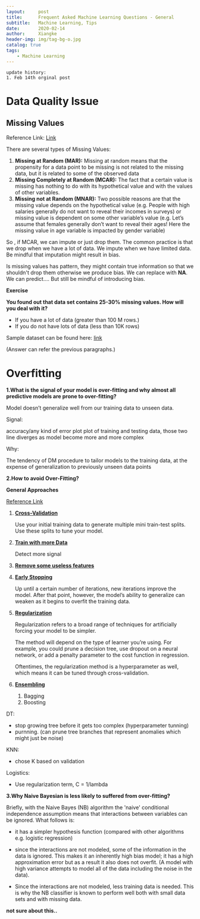 ```yaml
---
layout:     post
title:      Frequent Asked Machine Learning Questions - General
subtitle:   Machine Learning, Tips
date:       2020-02-14
author:     Xiangke
header-img: img/tag-bg-o.jpg
catalog: true
tags:
    - Machine Learning
---
```




```
update history:
1. Feb 14th orginal post
```





# Data Quality Issue



## Missing Values

Reference Link: [Link](https://towardsdatascience.com/how-to-handle-missing-data-8646b18db0d4)



There are several types of Missing Values:

1. **Missing at Random (MAR):** Missing at random means that the propensity for a data point to be missing is not related to the missing data, but it is related to some of the observed data
2. **Missing Completely at Random (MCAR):** The fact that a certain value is missing has nothing to do with its hypothetical value and with the values of other variables.
3. **Missing not at Random (MNAR):** Two possible reasons are that the missing value depends on the hypothetical value (e.g. People with high salaries generally do not want to reveal their incomes in surveys) or missing value is dependent on some other variable’s value (e.g. Let’s assume that females generally don’t want to reveal their ages! Here the missing value in age variable is impacted by gender variable)

So , if MCAR, we can impute or just drop them. The common practice is that we drop when we have a lot of data. We impute when we have limited data. Be mindful that imputation might result in bias.

Is missing values has pattern, they might contain true information so that we shouldn't drop them otherwise we produce bias. We can replace with **NA**. We can predict.... But still be mindful of introducing bias.



**Exercise**

**You found out that data set contains 25-30% missing values. How will you deal with it?**

- If you have a lot of data (greater than 100 M rows.)
- If you do not have lots of data (less than 10K rows)

Sample dataset can be found here: [link](https://bit.ly/2BW9S7j)

(Answer can refer the previous paragraphs.)





# Overfitting

**1.What is the signal of your model is over-fitting and why almost all predictive models are prone to over-fitting?**

Model doesn’t generalize well from our training data to unseen data. 

Signal: 

accuracy/any kind of error plot plot of training and testing data, those two line diverges as model become more and more complex

Why:

The tendency of DM procedure to tailor models to the training data, at the expense of generalization to previously unseen data points



**2.How to avoid Over-Fitting?**

**General Approaches**

[Reference Link](https://elitedatascience.com/overfitting-in-machine-learning#how-to-prevent)

1. **<u>Cross-Validation</u>**

   Use your initial training data to generate multiple mini train-test splits. Use these splits to tune your model.

2. **<u>Train with more Data</u>**

   Detect more signal

3. **<u>Remove some useless features</u>**

4. **<u>Early Stopping</u>**

   Up until a certain number of iterations, new iterations improve the model. After that point, however, the model’s ability to generalize can weaken as it begins to overfit the training data.

5. <u>**Regularization**</u>

   Regularization refers to a broad range of techniques for artificially forcing your model to be simpler.

   The method will depend on the type of learner you’re using. For example, you could prune a decision tree, use dropout on a neural network, or add a penalty parameter to the cost function in regression.

   Oftentimes, the regularization method is a hyperparameter as well, which means it can be tuned through cross-validation.

6. **<u>Ensembling</u>**

   1. Bagging 
   2. Boosting



DT:

- stop growing tree before it gets too complex (hyperparameter tunning)
- purnning. (can prune tree branches that represent anomalies which might just be noise)

KNN:

- chose K based on validation

Logistics:

- Use regularization term, C = 1/lambda



**3.Why Naive Bayesian is less likely to suffered from over-fitting?**

Briefly, with the Naive Bayes (NB) algorithm the 'naive' conditional independence assumption means that interactions between variables can be ignored. What follows is:

- it has a simpler hypothesis function (compared with other algorithms e.g. logistic regression)

- since the interactions are not modeled, some of the information in the data is ignored. This makes it an inherently high bias model; it has a high approximation error but as a result it also does not overfit. (A model with high variance attempts to model all of the data including the noise in the data).

- Since the interactions are not modeled, less training data is needed. This is why the NB classifier is known to perform well both with small data sets and with missing data.

**not sure about this..**

